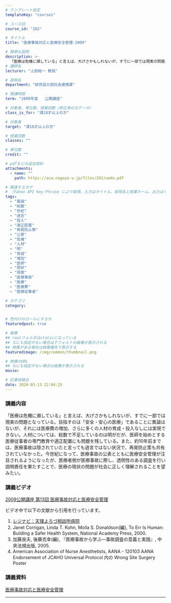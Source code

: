 ```yaml
---
# テンプレート指定
templateKey: "courses"

# コースID
course_id: "202"

# タイトル
title: "医療事故対応と医療安全管理-2009"

# 簡単な説明
description: >-
  「医療は危機に瀕している」と言えば、大げさかもしれないが、すでに一部では現実の問題となっている。目指すのは「安全・安心の医療」であることに異論はないが、それには医療費の増加、さらに多くの人材の育成・投入なしには実現できない。人材については、総数で不足しているのは明がだが、医師を始めとする医療従事者の専門教育や適正配置にも問題を残している。また、約10年前までは、医療事故は隠されていたと言っても過言 ....
# 講師名
lecturer: "上田裕一 教授"

# 部局名
department: "研究協力部社会連携課"

# 開講時限
term: "2009年度	公開講座"

# 対象者、単位数、授業回数（修正用の元データ）
class_is_for: "満18才以上の方"

# 対象者
target: "満18才以上の方"

# 授業回数
classes: ""

# 単位数
credit: ""

# pdfなどの追加資料
attachments:
  - name: "" 
    path: https://ocw.nagoya-u.jp/files/202/ueda.pdf

# 関連するタグ
# （Yahoo API Key-Phrase により取得。入力はタイトル、部局名と授業ホーム、出力はキーフレーズ（tags））
tags:
  - "異論"
  - "総数"
  - "世紀"
  - "過言"
  - "投入"
  - "適正配置"
  - "再発防止策"
  - "公表"
  - "危機"
  - "人材"
  - "明"
  - "育成"
  - "増加"
  - "医師"
  - "現状"
  - "現実"
  - "医療事故"
  - "医療"
  - "医療費"
  - "医療従事者"

# カテゴリ
category:


# 色付けのロールにするか
featuredpost: true

# 画像
## rootフォルダはstaticになっている
## なにも指定がない場合はデフォルトの画像が表示される
## 映像がある場合は映像優先で表示する
featuredimage: /img/common/thumbnail.png

# 映像のURL
## なにも指定がない場合は画像が表示される
movie: 

# 記事投稿日
date: 2020-03-13 22:04:25
---
```


### 講義内容

「医療は危機に瀕している」と言えば、大げさかもしれないが、すでに一部では現実の問題となっている。目指すのは「安全・安心の医療」であることに異論はないが、それには医療費の増加、さらに多くの人材の育成・投入なしには実現できない。人材については、総数で不足しているのは明がだが、医師を始めとする医療従事者の専門教育や適正配置にも問題を残している。また、約10年前までは、医療事故は隠されていたと言っても過言ではない状況で、再発防止策も共有されていなかった。今世紀になって、医療事故の公表とともに医療安全管理が注目されるようになったが、医療者側が医療事故に際し、透明性のある調査を行い説明責任を果たすことで、医療の現状の問題が社会に正しく理解されることを望みたい。














### 講義ビデオ

[2009公開講座 第13回 医療事故対応と医療安全管理](https://nuvideo.media.nagoya-u.ac.jp/embed/e1212972e576f4275da66acf0c09b3b2604ebdea)

ビデオ中で以下の文献から引用を行っています。

1.  [レジナビ：天理よろづ相談所病院](http://www.residentnavi.com/hospital.php?hospital_id=43)
2.  Janet Corrigan, Linda T. Kohn, Molla S. Donaldson(編), <span class="i">To Err Is Human: Building a Safer Health System</span>, National Academy Press, 2000.
3.  加藤良夫, 後藤克幸(編), 『医療事故から学ぶ—事故調査の意義と実践』, 中央法規出版, 2005.
4.  American Association of Nurse Anesthetists, AANA - 120103 AANA Endorsement of JCAHO Universal Protocol 内の Wrong Site Surgery Poster

### 講義資料

[医療事故対応と医療安全管理](https://ocw.nagoya-u.jp/files/202/ueda.pdf) 









-----
